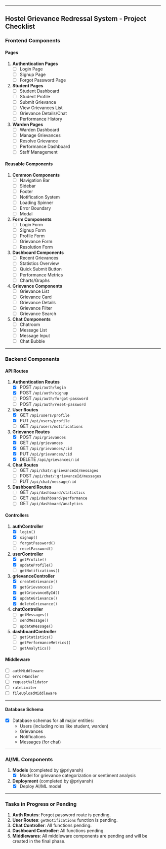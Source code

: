
---

## **Hostel Grievance Redressal System - Project Checklist**

### **Frontend Components**

#### **Pages**
1. **Authentication Pages**
   - [ ] Login Page
   - [ ] Signup Page
   - [ ] Forgot Password Page

2. **Student Pages**
   - [ ] Student Dashboard
   - [ ] Student Profile
   - [ ] Submit Grievance
   - [ ] View Grievances List
   - [ ] Grievance Details/Chat
   - [ ] Performance History

3. **Warden Pages**
   - [ ] Warden Dashboard
   - [ ] Manage Grievances
   - [ ] Resolve Grievance
   - [ ] Performance Dashboard
   - [ ] Staff Management

#### **Reusable Components**
1. **Common Components**
   - [ ] Navigation Bar
   - [ ] Sidebar
   - [ ] Footer
   - [ ] Notification System
   - [ ] Loading Spinner
   - [ ] Error Boundary
   - [ ] Modal

2. **Form Components**
   - [ ] Login Form
   - [ ] Signup Form
   - [ ] Profile Form
   - [ ] Grievance Form
   - [ ] Resolution Form

3. **Dashboard Components**
   - [ ] Recent Grievances
   - [ ] Statistics Overview
   - [ ] Quick Submit Button
   - [ ] Performance Metrics
   - [ ] Charts/Graphs

4. **Grievance Components**
   - [ ] Grievance List
   - [ ] Grievance Card
   - [ ] Grievance Details
   - [ ] Grievance Filter
   - [ ] Grievance Search

5. **Chat Components**
   - [ ] Chatroom
   - [ ] Message List
   - [ ] Message Input
   - [ ] Chat Bubble

---

### **Backend Components**

#### **API Routes**
1. **Authentication Routes**
   - [x] POST `/api/auth/login`
   - [x] POST `/api/auth/signup`
   - [ ] POST `/api/auth/forgot-password`
   - [ ] POST `/api/auth/reset-password`

2. **User Routes**
   - [x] GET `/api/users/profile`
   - [x] PUT `/api/users/profile`
   - [ ] GET `/api/users/notifications`

3. **Grievance Routes**
   - [x] POST `/api/grievances`
   - [x] GET `/api/grievances`
   - [x] GET `/api/grievances/:id`
   - [x] PUT `/api/grievances/:id`
   - [x] DELETE `/api/grievances/:id`

4. **Chat Routes**
   - [ ] GET `/api/chat/:grievanceId/messages`
   - [ ] POST `/api/chat/:grievanceId/messages`
   - [ ] PUT `/api/chat/message/:id`

5. **Dashboard Routes**
   - [ ] GET `/api/dashboard/statistics`
   - [ ] GET `/api/dashboard/performance`
   - [ ] GET `/api/dashboard/analytics`

#### **Controllers**
1. **authController**
   - [x] `login()`
   - [x] `signup()`
   - [ ] `forgotPassword()`
   - [ ] `resetPassword()`

2. **userController**
   - [x] `getProfile()`
   - [x] `updateProfile()`
   - [ ] `getNotifications()`

3. **grievanceController**
   - [x] `createGrievance()`
   - [x] `getGrievances()`
   - [x] `getGrievanceById()`
   - [x] `updateGrievance()`
   - [x] `deleteGrievance()`

4. **chatController**
   - [ ] `getMessages()`
   - [ ] `sendMessage()`
   - [ ] `updateMessage()`

5. **dashboardController**
   - [ ] `getStatistics()`
   - [ ] `getPerformanceMetrics()`
   - [ ] `getAnalytics()`

#### **Middleware**
- [ ] `authMiddleware`
- [ ] `errorHandler`
- [ ] `requestValidator`
- [ ] `rateLimiter`
- [ ] `fileUploadMiddleware`

---

#### **Database Schema**
- [x] Database schemas for all major entities:
  - Users (including roles like student, warden)
  - Grievances
  - Notifications
  - Messages (for chat)


---

### **AI/ML Components**
1. **Models** (completed by @priyansh)
   - [X] Model for grievance categorization or sentiment analysis
2. **Deployment** (completed by @priyansh)
   - [X] Deploy AI/ML model

---

### **Tasks in Progress or Pending**
1. **Auth Routes**: Forgot password route is pending.
2. **User Routes**: `getNotifications` function is pending.
3. **Chat Controller**: All functions pending.
4. **Dashboard Controller**: All functions pending.
5. **Middlewares**: All middleware components are pending and will be created in the final phase. 

